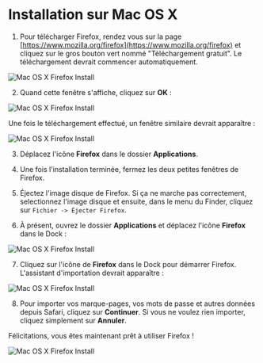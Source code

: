 Installation sur Mac OS X
==========================

 1. Pour télécharger Firefox, rendez vous sur la page [https://www.mozilla.org/firefox](https://www.mozilla.org/firefox) et cliquez sur le gros bouton vert nommé "Téléchargement gratuit". Le téléchargement devrait commencer automatiquement.

  ![Mac OS X Firefox Install](ff_mac_inst_1.png)

 2. Quand cette fenêtre s'affiche, cliquez sur **OK** :

  ![Mac OS X Firefox Install](ff_mac_inst_2.png)

 Une fois le téléchargement effectué, un fenêtre similaire devrait apparaître :

 ![Mac OS X Firefox Install](ff_mac_inst_3.png)

 3. Déplacez l'icône **Firefox** dans le dossier **Applications**.

 4. Une fois l'installation terminée, fermez les deux petites fenêtres de Firefox.
 5. Éjectez l'image disque de Firefox. Si ça ne marche pas correctement, selectionnez l'image disque et ensuite, dans le menu du Finder, cliquez sur `Fichier -> Éjecter Firefox`.
 6. À présent, ouvrez le dossier **Applications** et déplacez l'icône **Firefox** dans le Dock :

 ![Mac OS X Firefox Install](ff_mac_inst_4.png)

 7. Cliquez sur l'icône de **Firefox** dans le Dock pour démarrer Firefox. L'assistant d'importation devrait apparaître :

 ![Mac OS X Firefox Install](ff_mac_inst_5.png)

 8. Pour importer vos marque-pages, vos mots de passe et autres données depuis Safari, cliquez sur **Continuer**. Si vous ne voulez rien importer, cliquez simplement sur **Annuler**.

Félicitations, vous êtes maintenant prêt à utiliser Firefox !

![Mac OS X Firefox Install](ff_mac_inst_8.png)
